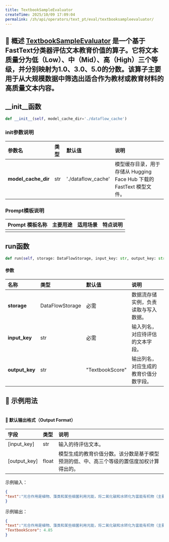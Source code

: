 ```yaml
---
title: TextbookSampleEvaluator
createTime: 2025/10/09 17:09:04
permalink: /zh/api/operators/text_pt/eval/textbooksampleevaluator/
---
```


## 📘 概述 [TextbookSampleEvaluator](https://github.com/OpenDCAI/DataFlow/blob/main/dataflow/operators/evaluator/textbook_sample_evaluator.py) 是一个基于FastText分类器评估文本教育价值的算子。它将文本质量分为低（Low）、中（Mid）、高（High）三个等级，并分别映射为1.0、3.0、5.0的分数。该算子主要用于从大规模数据中筛选出适合作为教材或教育材料的高质量文本内容。

## \_\_init\_\_函数

```python
def __init__(self, model_cache_dir='./dataflow_cache')
```

### init参数说明

| 参数名 | 类型 | 默认值 | 说明 |
| :--- | :--- | :--- | :--- |
| **model_cache_dir** | str | './dataflow_cache' | 模型缓存目录，用于存储从 Hugging Face Hub 下载的 FastText 模型文件。 |

### Prompt模板说明

| Prompt 模板名称 | 主要用途 | 适用场景 | 特点说明 |
| :--- | :--- | :--- | :--- |
| | | | |

## run函数

```python
def run(self, storage: DataFlowStorage, input_key: str, output_key: str='TextbookScore')
```

#### 参数

| 名称 | 类型 | 默认值 | 说明 |
| :--- | :--- | :--- | :--- |
| **storage** | DataFlowStorage | 必需 | 数据流存储实例，负责读取与写入数据。 |
| **input_key** | str | 必需 | 输入列名，对应待评估的文本字段。 |
| **output_key** | str | "TextbookScore" | 输出列名，对应生成的教育价值分数字段。 |

## 🧠 示例用法

```python

```

#### 🧾 默认输出格式（Output Format）

| 字段 | 类型 | 说明 |
| :--- | :--- | :--- |
| [input\_key] | str | 输入的待评估文本。 |
| [output\_key] | float | 模型生成的教育价值分数。该分数是基于模型预测的低、中、高三个等级的置信度加权计算得出的。 |

示例输入：

```json
{
"text":"光合作用是植物、藻类和某些细菌利用光能，将二氧化碳和水转化为富能有机物（主要是糖类），并释放出氧气的过程。"
}
```

示例输出：

```json
{
"text":"光合作用是植物、藻类和某些细菌利用光能，将二氧化碳和水转化为富能有机物（主要是糖类），并释放出氧气的过程。",
"TextbookScore": 4.85
}
```
